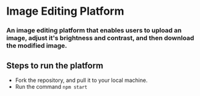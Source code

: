 # Image Editing Platform

### An image editing platform that enables users to upload an image, adjust it's brightness and contrast, and then download the modified image. 

## Steps to run the platform

- Fork the repository, and pull it to your local machine.
- Run the command ``` npm start ```
  
